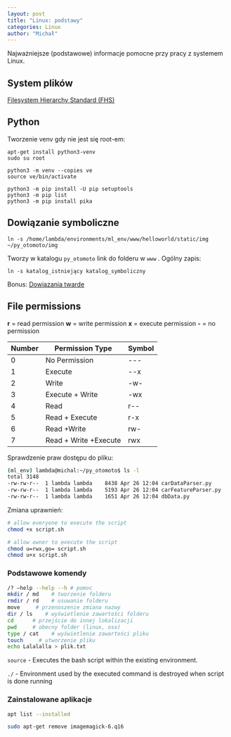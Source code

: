 ```yaml
---
layout: post
title: "Linux: podstawy"
categories: Linux
author: "Michał"
---
```


Najważniejsze (podstawowe) informacje pomocne przy pracy z systemem Linux.

## System plików

[Filesystem Hierarchy Standard (FHS)](https://en.wikipedia.org/wiki/Filesystem_Hierarchy_Standard)

## Python

Tworzenie venv gdy nie jest się root-em:

```
apt-get install python3-venv
sudo su root

python3 -m venv --copies ve
source ve/bin/activate

python3 -m pip install -U pip setuptools
python3 -m pip list
python3 -m pip install pika
```

## Dowiązanie symboliczne

```
ln -s /home/lambda/environments/ml_env/www/helloworld/static/img ~/py_otomoto/img
```

Tworzy w katalogu `py_otomoto` link do folderu w `www` . Ogólny zapis:

```
ln -s katalog_istniejący katalog_symboliczny
```

Bonus: [Dowiązania twarde](https://pl.wikipedia.org/wiki/Dowi%C4%85zanie_twarde)

## File permissions

**r** = read permission
**w** = write permission
**x** = execute permission
 **-** = no permission

| **Number** | **Permission Type**   | **Symbol** |
| ---------- | --------------------- | ---------- |
| 0          | No Permission         | ---        |
| 1          | Execute               | --x        |
| 2          | Write                 | -w-        |
| 3          | Execute + Write       | -wx        |
| 4          | Read                  | r--        |
| 5          | Read + Execute        | r-x        |
| 6          | Read +Write           | rw-        |
| 7          | Read + Write +Execute | rwx        |

Sprawdzenie praw dostępu do pliku:

```bash
(ml_env) lambda@michal:~/py_otomoto$ ls -l
total 3148
-rw-rw-r--  1 lambda lambda    8438 Apr 26 12:04 carDataParser.py
-rw-rw-r--  1 lambda lambda    5193 Apr 26 12:04 carFeatureParser.py
-rw-rw-r--  1 lambda lambda    1651 Apr 26 12:04 dbData.py

```

Zmiana uprawnień:

```bash
# allow everyone to execute the script
chmod +x script.sh

# allow owner to execute the script
chmod u=rwx,go= script.sh
chmod u+x script.sh
```

### Podstawowe komendy

```bash
/? –help --help --h # pomoc
mkdir / md    # tworzenie folderu
rmdir / rd    # usuwanie folderu
move     # przenoszenie zmiana nazwy
dir / ls    # wyświetlenie zawartości folderu
cd      # przejście do innej lokalizacji
pwd     # obecny folder (linux, osx)
type / cat    # wyświetlenie zawartości pliku
touch     # utworzenie pliku
echo Lalalalla > plik.txt
```

`source` - Executes the bash script within the existing environment.

`./` - Environment used by the executed command is destroyed when script is done running

### Zainstalowane aplikacje

```bash
apt list --installed

sudo apt-get remove imagemagick-6.q16  
```
